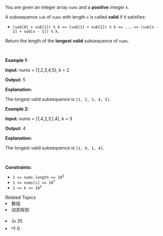 You are given an integer array <code>nums</code> and a <strong>positive</strong> integer <code>k</code>.

<p>A <span data-keyword="subsequence-array">subsequence</span> <code>sub</code> of <code>nums</code> with length <code>x</code> is called <strong>valid</strong> if it satisfies:</p>

<ul> 
 <li><code>(sub[0] + sub[1]) % k == (sub[1] + sub[2]) % k == ... == (sub[x - 2] + sub[x - 1]) % k.</code></li> 
</ul> Return the length of the 
<strong>longest</strong> 
<strong>valid</strong> subsequence of 
<code>nums</code>. 
<p>&nbsp;</p> 
<p><strong class="example">Example 1:</strong></p>

<div class="example-block"> 
 <p><strong>Input:</strong> <span class="example-io">nums = [1,2,3,4,5], k = 2</span></p> 
</div>

<p><strong>Output:</strong> <span class="example-io">5</span></p>

<p><strong>Explanation:</strong></p>

<p>The longest valid subsequence is <code>[1, 2, 3, 4, 5]</code>.</p>

<p><strong class="example">Example 2:</strong></p>

<div class="example-block"> 
 <p><strong>Input:</strong> <span class="example-io">nums = [1,4,2,3,1,4], k = 3</span></p> 
</div>

<p><strong>Output:</strong> <span class="example-io">4</span></p>

<p><strong>Explanation:</strong></p>

<p>The longest valid subsequence is <code>[1, 4, 1, 4]</code>.</p>

<p>&nbsp;</p> 
<p><strong>Constraints:</strong></p>

<ul> 
 <li><code>2 &lt;= nums.length &lt;= 10<sup>3</sup></code></li> 
 <li><code>1 &lt;= nums[i] &lt;= 10<sup>7</sup></code></li> 
 <li><code>1 &lt;= k &lt;= 10<sup>3</sup></code></li> 
</ul>

<div><div>Related Topics</div><div><li>数组</li><li>动态规划</li></div></div><br><div><li>👍 35</li><li>👎 0</li></div>